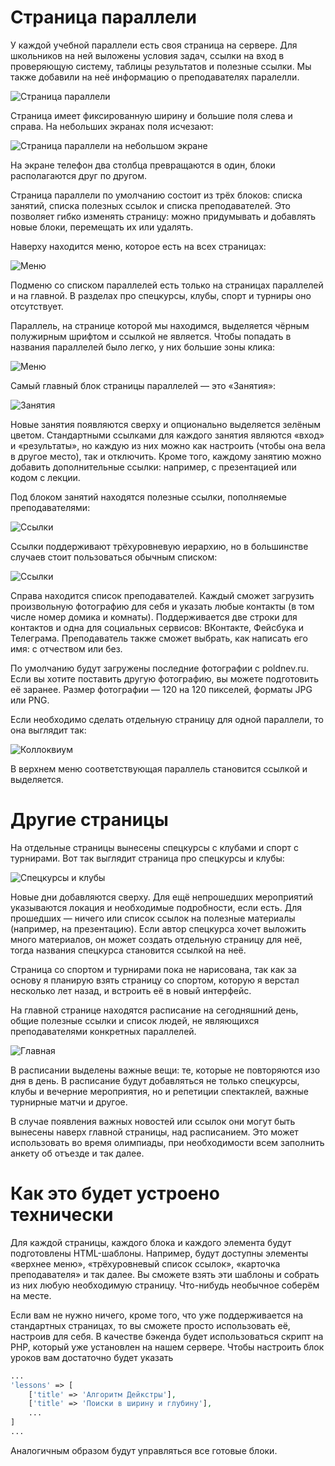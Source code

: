 # Страница параллели

У каждой учебной параллели есть своя страница на сервере.
Для школьников на ней выложены условия задач, ссылки на вход в проверяющую систему, таблицы результатов и полезные ссылки.
Мы также добавили на неё информацию о преподавателях паралелли.

![Страница параллели](screenshots/parallel-page.png "Страница параллели")

Страница имеет фиксированную ширину и большие поля слева и справа. На небольших экранах поля исчезают:

![Страница параллели на небольшом экране](screenshots/parallel-page-md.png "Страница параллели на небольшом экране")

На экране телефон два столбца превращаются в один, блоки располагаются друг по другом.

Страница параллели по умолчанию состоит из трёх блоков: списка занятий, списка полезных ссылок и списка преподавателей. 
Это позволяет гибко изменять страницу: можно придумывать и добавлять новые блоки, перемещать их или удалять.

Наверху находится меню, которое есть на всех страницах:

![Меню](screenshots/header.png "Меню")
                                     
Подменю со списком параллелей есть только на страницах параллелей и на главной. В разделах про спецкурсы, клубы, спорт и турниры оно отсутствует.

Параллель, на странице которой мы находимся, выделяется чёрным полужирным шрифтом и ссылкой не является.
Чтобы попадать в названия параллелей было легко, у них большие зоны клика:

![Меню](screenshots/header-hover.png "Меню")

Самый главный блок страницы параллелей — это «Занятия»:

![Занятия](screenshots/lessons.png "Занятия")

Новые занятия появляются сверху и опционально выделяется зелёным цветом.
Стандартными ссылками для каждого занятия являются «вход» и «результаты», но каждую из них можно как настроить (чтобы она вела в другое место), так и отключить.
Кроме того, каждому занятию можно добавить дополнительные ссылки: например, с презентацией или кодом с лекции.

Под блоком занятий находятся полезные ссылки, пополняемые преподавателями:

![Ссылки](screenshots/links-tree.png "Ссылки")

Ссылки поддерживают трёхуровневую иерархию, но в большинстве случаев стоит пользоваться обычным списком:

![Ссылки](screenshots/links.png "Ссылки")

Справа находится список преподавателей. Каждый сможет загрузить произвольную фотографию для себя и указать любые контакты (в том числе номер домика и комнаты).
Поддерживается две строки для контактов и одна для социальных сервисов: ВКонтакте, Фейсбука и Телеграма.
Преподаватель также сможет выбрать, как написать его имя: с отчеством или без.

По умолчанию будут загружены последние фотографии с poldnev.ru. Если вы хотите поставить другую фотографию, вы можете подготовить её заранее. Размер фотографии — 120 на 120 пикселей, форматы JPG или PNG.

Если необходимо сделать отдельную страницу для одной параллели, то она выглядит так:

![Коллоквиум](screenshots/colloquium.png "Коллоквиум")

В верхнем меню соответствующая параллель становится ссылкой и выделяется.

# Другие страницы

На отдельные страницы вынесены спецкурсы с клубами и спорт с турнирами. Вот так выглядит страница про спецкурсы и клубы:

![Спецкурсы и клубы](screenshots/specсourses-and-clubs-page.png "Спецкурсы и клубы")

Новые дни добавляются сверху. Для ещё непрошедших мероприятий указываются локация и необходимые подробности, если есть. Для прошедших — ничего или список ссылок на полезные материалы (например, на презентацию).
Если автор спецкурса хочет выложить много материалов, он может создать отдельную страницу для неё, тогда названия спецкурса становится ссылкой на неё.

Страница со спортом и турнирами пока не нарисована, так как за основу я планирую взять страницу со спортом, которую я верстал несколько лет назад, и встроить её в новый интерфейс.

На главной странице находятся расписание на сегодняшний день, общие полезные ссылки и список людей, не являющихся преподавателями конкретных параллелей.

![Главная](screenshots/main-page.png "Главная")

В расписании выделены важные вещи: те, которые не повторяются изо дня в день. В расписание будут добавляться не только спецкурсы, клубы и вечерние мероприятия, но и репетиции спектаклей, важные
турнирные матчи и другое.

В случае появления важных новостей или ссылок они могут быть вынесены наверх главной страницы, над расписанием. 
Это может использовать во время олимпиады, при необходимости всем заполнить анкету об отъезде и так далее. 

# Как это будет устроено технически

Для каждой страницы, каждого блока и каждого элемента будут подготовлены HTML-шаблоны.
Например, будут доступны элементы «верхнее меню», «трёхуровневый список ссылок», «карточка преподавателя» и так далее.
Вы сможете взять эти шаблоны и собрать из них любую необходимую страницу. Что-нибудь необычное соберём на месте.

Если вам не нужно ничего, кроме того, что уже поддерживается на стандартных страницах, то вы сможете просто использовать её, настроив для себя. В качестве бэкенда будет использоваться скрипт на PHP,
который уже установлен на нашем сервере. Чтобы настроить блок уроков вам достаточно будет указать

```php
...
'lessons' => [
    ['title' => 'Алгоритм Дейкстры'],
    ['title' => 'Поиски в ширину и глубину'],
    ...
]
...
```

Аналогичным образом будут управляться все готовые блоки. 
